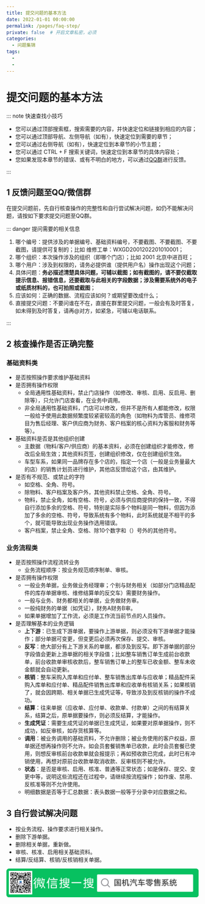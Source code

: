 ```yaml
---
title: 提交问题的基本方法
date: 2022-01-01 00:00:00
permalink: /pages/faq-step/
private: false	# 开启文章私密，必须
categories:
  - 问题集锦
tags:
  - 
  -  
---
```



# 提交问题的基本方法

::: note 快速查找小技巧

- 您可以通过顶部搜索框，搜索需要的内容，并快速定位和链接到相应的内容；
- 您可以通过顶部导航、左侧导航（如有），快速定位到需要的章节；
- 您可以通过右侧导航（如有），快速定位到本章节的小节主题；
- 您可以通过 CTRL + F 搜索关键词，快速定位到本章节的具体内容处；
- 您如果发现本章节的错误、或有不明白的地方，可以通过[QQ群](https://jq.qq.com/?_wv=1027&k=Y6HPvi87)进行反馈。

:::



## 1 反馈问题至QQ/微信群

在提交问题前，先自行核查操作的完整性和自行尝试解决问题，如仍不能解决问题，请按如下要求提交问题至QQ群。

::: danger 提问需要的相关信息

1. 哪个编号：提供涉及的单据编号、基础资料编号，不要截图、不要截图、不要截图，请提供可复制的；比如 维修工单：WXGD2001202201010001；
2. 哪个组织：本次操作涉及的组织（即哪个门店）；比如 2001 北京中进百旺；
3. 哪个用户：涉及到权限的，请务必提供谁（提供用户名）操作出现这个问题；
4. 具体问题：**务必描述清楚具体问题，可辅以截图；如有截图的，请不要仅截取提示信息、报错信息，还要截取与此相关的字段数据；涉及需要系统外的电子或纸质材料的，也可拍照或截图**；
5. 应该如何：正确的数据、流程应该如何？或期望要改成什么；
6. 直接提交问题：不要问谁在不在，直接在群里提交问题，一般会有及时答复，如未得到及时答复，请再@对方，如紧急，可辅以电话联系。

:::



## 2 核查操作是否正确完整

### 基础资料类

- 是否按照操作要求维护基础资料
- 是否拥有操作权限
  - 全局通用性基础资料，禁止门店操作（如修改、审核、启用、反启用、删除等），只允许门店查看，在业务中调用。
  - 非全局通用性基础资料，门店可以修改，但并不是所有人都能修改，权限一般给予使用此数据频繁度较紧密较高的角色（如物料为库管员、维修项目为售后经理、客户供应商为财务、客户档案的核心资料为客服和财务等等）。
- 基础资料是否是其他组织创建
  - 主数据（物料/客户/供应商）的基本资料，必须在创建组织才能修改，修改后全局生效；其他资料页签，创建组织修改，仅在创建组织生效。
  - 车型车系，如果同一品牌存在多个店的，指定一个店（一般是业务量最大的店）的销售计划员进行维护，其他店反馈给这个店，由其维护。
- 是否有不规范、或禁止的字符
  - 如空格、全角、符号。
  - 除物料、客户档案及客户外，其他资料禁止空格、全角、符号。
  - 物料，禁止全角，如有空格、符号，必须与供应商提供的保持一致，不得自行添加多余的空格、符号，特别是实际多个物料是同一物料，但因为添加了多余的空格、符号，导致系统有多个物料，此时系统就是不相干的多个，就可能导致出现业务操作选用错误。
  - 客户档案，禁止全角、空格、除10个数字和（）号外的其他符号。

### 业务流程类

- 是否按照操作流程流转业务
  - 业务流程顺序：按业务规范顺序制单、审核。
- 是否拥有操作权限
  - 一般业务单据，业务做业务经理审；个别与财务相关（如部分门店精品配件的库存单据审核、维修结算单的反交车）需要财务操作。
  - 一般与业务、财务都相关的单据，业务做财务审。
  - 一般纯财务的单据（如凭证），财务A财务B审。
  - 如果单据增加了工作流，必须是工作流当前节点的人员操作。
- 是否理解基本的业务逻辑
  - **上下游**：已生成下游单据，要操作上游单据，则必须没有下游单据才能操作；部分单据可变更，但变更后必须再次保存、提交、审核。
  - **反写**：绝大部分有上下游关系的单据，都涉及到反写。即下游单据的部分字段值会更新上游单据的相关字段值；比如整车销售订单生成前台收款单，前台收款单审核收款后，整车销售订单上的整车已收金额、整车未收金额就会自动更新。
  - **核销**：整车采购入库单和应付单、整车销售出库单与应收单；精品配件采购入库单和应付单、精品配件销售出库单和应收单有核销关系；如果核销了，就会因跨期、相关单据已生成凭证等，导致涉及到反核销的操作不成功。
  - **结算**：往来单据（应收单、应付单、收款单、付款单）之间的有结算关系，结算之后，原单据要操作，则必须反结算，才能操作。
  - **生成凭证**：需要生成凭证的单据已生成凭证，如果要对原单据操作，则不成功，如反审核，如存货核算等。
  - **调用**：被业务调用的基础资料，不允许删除；被业务使用的客户权益，原单据还想再操作则不允许。如会员套餐销售单已收款，此时会员套餐已使用，则想反审核前台收款单就会报提示；再如预收款已完成，此时已有冲销使用，再想对原前台收款单取消收款、反审核则不被允许。
  - **状态**：是否是审核、启用、核准、普通等正常状态；如是保存、提交、变更中等，说明这些流程还在过程中，请继续按流程操作；如作废、禁用、反核准等则不允许使用。
  - 明细数据是否等于汇总数据：表头数据一般等于分录中对应数据之和。

## 3 自行尝试解决问题

- 按业务流程、操作要求进行相关操作。
- 删除下游单据。
- 删除相关单据，重新做。
- 审核、核准、启用相关基础资料。
- 结算/反结算、核销/反核销相关单据。



![](/easpublic/eashelpimg/ctcaierpbanner1.png)
